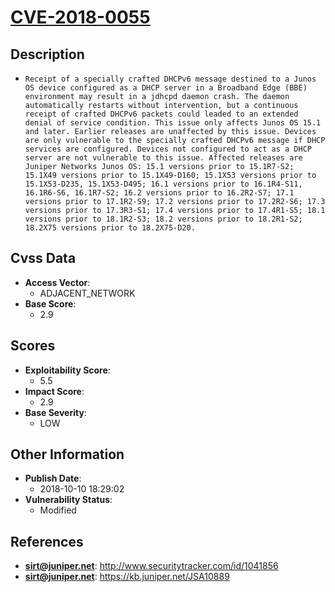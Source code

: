 
# [CVE-2018-0055](http://www.securitytracker.com/id/1041856)

## Description

- `Receipt of a specially crafted DHCPv6 message destined to a Junos OS device configured as a DHCP server in a Broadband Edge (BBE) environment may result in a jdhcpd daemon crash. The daemon automatically restarts without intervention, but a continuous receipt of crafted DHCPv6 packets could leaded to an extended denial of service condition. This issue only affects Junos OS 15.1 and later. Earlier releases are unaffected by this issue. Devices are only vulnerable to the specially crafted DHCPv6 message if DHCP services are configured. Devices not configured to act as a DHCP server are not vulnerable to this issue. Affected releases are Juniper Networks Junos OS: 15.1 versions prior to 15.1R7-S2; 15.1X49 versions prior to 15.1X49-D160; 15.1X53 versions prior to 15.1X53-D235, 15.1X53-D495; 16.1 versions prior to 16.1R4-S11, 16.1R6-S6, 16.1R7-S2; 16.2 versions prior to 16.2R2-S7; 17.1 versions prior to 17.1R2-S9; 17.2 versions prior to 17.2R2-S6; 17.3 versions prior to 17.3R3-S1; 17.4 versions prior to 17.4R1-S5; 18.1 versions prior to 18.1R2-S3; 18.2 versions prior to 18.2R1-S2; 18.2X75 versions prior to 18.2X75-D20.`

## Cvss Data

- **Access Vector**:
  - ADJACENT_NETWORK
- **Base Score**:
  - 2.9

## Scores

- **Exploitability Score**:
  - 5.5
- **Impact Score**:
  - 2.9
- **Base Severity**:
  - LOW

## Other Information

- **Publish Date**:
  - 2018-10-10 18:29:02
- **Vulnerability Status**:
  - Modified

## References

- **sirt@juniper.net**: http://www.securitytracker.com/id/1041856
- **sirt@juniper.net**: https://kb.juniper.net/JSA10889

